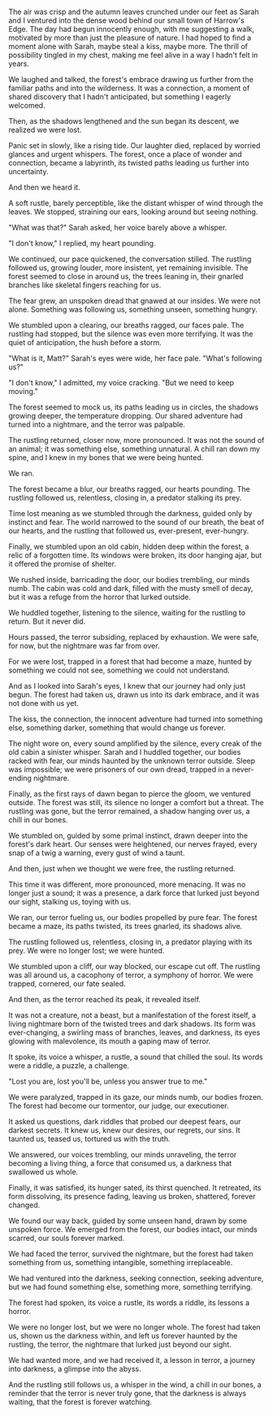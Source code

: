 The air was crisp and the autumn leaves crunched under our feet as Sarah and I ventured into the dense wood behind our small town of Harrow's Edge. The day had begun innocently enough, with me suggesting a walk, motivated by more than just the pleasure of nature. I had hoped to find a moment alone with Sarah, maybe steal a kiss, maybe more. The thrill of possibility tingled in my chest, making me feel alive in a way I hadn't felt in years.  
  
We laughed and talked, the forest's embrace drawing us further from the familiar paths and into the wilderness. It was a connection, a moment of shared discovery that I hadn't anticipated, but something I eagerly welcomed.  
  
Then, as the shadows lengthened and the sun began its descent, we realized we were lost.  
  
Panic set in slowly, like a rising tide. Our laughter died, replaced by worried glances and urgent whispers. The forest, once a place of wonder and connection, became a labyrinth, its twisted paths leading us further into uncertainty.  
  
And then we heard it.  
  
A soft rustle, barely perceptible, like the distant whisper of wind through the leaves. We stopped, straining our ears, looking around but seeing nothing.  
  
"What was that?" Sarah asked, her voice barely above a whisper.  
  
"I don't know," I replied, my heart pounding.  
  
We continued, our pace quickened, the conversation stilled. The rustling followed us, growing louder, more insistent, yet remaining invisible. The forest seemed to close in around us, the trees leaning in, their gnarled branches like skeletal fingers reaching for us.  
  
The fear grew, an unspoken dread that gnawed at our insides. We were not alone. Something was following us, something unseen, something hungry.  
  
We stumbled upon a clearing, our breaths ragged, our faces pale. The rustling had stopped, but the silence was even more terrifying. It was the quiet of anticipation, the hush before a storm.  
  
"What is it, Matt?" Sarah's eyes were wide, her face pale. "What's following us?"  
  
"I don't know," I admitted, my voice cracking. "But we need to keep moving."  
  
The forest seemed to mock us, its paths leading us in circles, the shadows growing deeper, the temperature dropping. Our shared adventure had turned into a nightmare, and the terror was palpable.  
  
The rustling returned, closer now, more pronounced. It was not the sound of an animal; it was something else, something unnatural. A chill ran down my spine, and I knew in my bones that we were being hunted.  
  
We ran.  
  
The forest became a blur, our breaths ragged, our hearts pounding. The rustling followed us, relentless, closing in, a predator stalking its prey.  
  
Time lost meaning as we stumbled through the darkness, guided only by instinct and fear. The world narrowed to the sound of our breath, the beat of our hearts, and the rustling that followed us, ever-present, ever-hungry.  
  
Finally, we stumbled upon an old cabin, hidden deep within the forest, a relic of a forgotten time. Its windows were broken, its door hanging ajar, but it offered the promise of shelter.  
  
We rushed inside, barricading the door, our bodies trembling, our minds numb. The cabin was cold and dark, filled with the musty smell of decay, but it was a refuge from the horror that lurked outside.  
  
We huddled together, listening to the silence, waiting for the rustling to return. But it never did.  
  
Hours passed, the terror subsiding, replaced by exhaustion. We were safe, for now, but the nightmare was far from over.  
  
For we were lost, trapped in a forest that had become a maze, hunted by something we could not see, something we could not understand.  
  
And as I looked into Sarah's eyes, I knew that our journey had only just begun. The forest had taken us, drawn us into its dark embrace, and it was not done with us yet.  
  
The kiss, the connection, the innocent adventure had turned into something else, something darker, something that would change us forever.  


The night wore on, every sound amplified by the silence, every creak of the old cabin a sinister whisper. Sarah and I huddled together, our bodies racked with fear, our minds haunted by the unknown terror outside. Sleep was impossible; we were prisoners of our own dread, trapped in a never-ending nightmare.  
  
Finally, as the first rays of dawn began to pierce the gloom, we ventured outside. The forest was still, its silence no longer a comfort but a threat. The rustling was gone, but the terror remained, a shadow hanging over us, a chill in our bones.  
  
We stumbled on, guided by some primal instinct, drawn deeper into the forest's dark heart. Our senses were heightened, our nerves frayed, every snap of a twig a warning, every gust of wind a taunt.  
  
And then, just when we thought we were free, the rustling returned.  
  
This time it was different, more pronounced, more menacing. It was no longer just a sound; it was a presence, a dark force that lurked just beyond our sight, stalking us, toying with us.  
  
We ran, our terror fueling us, our bodies propelled by pure fear. The forest became a maze, its paths twisted, its trees gnarled, its shadows alive.  
  
The rustling followed us, relentless, closing in, a predator playing with its prey. We were no longer lost; we were hunted.  
  
We stumbled upon a cliff, our way blocked, our escape cut off. The rustling was all around us, a cacophony of terror, a symphony of horror. We were trapped, cornered, our fate sealed.  
  
And then, as the terror reached its peak, it revealed itself.  
  
It was not a creature, not a beast, but a manifestation of the forest itself, a living nightmare born of the twisted trees and dark shadows. Its form was ever-changing, a swirling mass of branches, leaves, and darkness, its eyes glowing with malevolence, its mouth a gaping maw of terror.  
  
It spoke, its voice a whisper, a rustle, a sound that chilled the soul. Its words were a riddle, a puzzle, a challenge.  
  
"Lost you are, lost you'll be, unless you answer true to me."  
  
We were paralyzed, trapped in its gaze, our minds numb, our bodies frozen. The forest had become our tormentor, our judge, our executioner.  
  
It asked us questions, dark riddles that probed our deepest fears, our darkest secrets. It knew us, knew our desires, our regrets, our sins. It taunted us, teased us, tortured us with the truth.  
  
We answered, our voices trembling, our minds unraveling, the terror becoming a living thing, a force that consumed us, a darkness that swallowed us whole.  
  
Finally, it was satisfied, its hunger sated, its thirst quenched. It retreated, its form dissolving, its presence fading, leaving us broken, shattered, forever changed.  
  
We found our way back, guided by some unseen hand, drawn by some unspoken force. We emerged from the forest, our bodies intact, our minds scarred, our souls forever marked.  
  
We had faced the terror, survived the nightmare, but the forest had taken something from us, something intangible, something irreplaceable.  
  
We had ventured into the darkness, seeking connection, seeking adventure, but we had found something else, something more, something terrifying.  
  
The forest had spoken, its voice a rustle, its words a riddle, its lessons a horror.  
  
We were no longer lost, but we were no longer whole. The forest had taken us, shown us the darkness within, and left us forever haunted by the rustling, the terror, the nightmare that lurked just beyond our sight.  
  
We had wanted more, and we had received it, a lesson in terror, a journey into darkness, a glimpse into the abyss.  
  
And the rustling still follows us, a whisper in the wind, a chill in our bones, a reminder that the terror is never truly gone, that the darkness is always waiting, that the forest is forever watching.